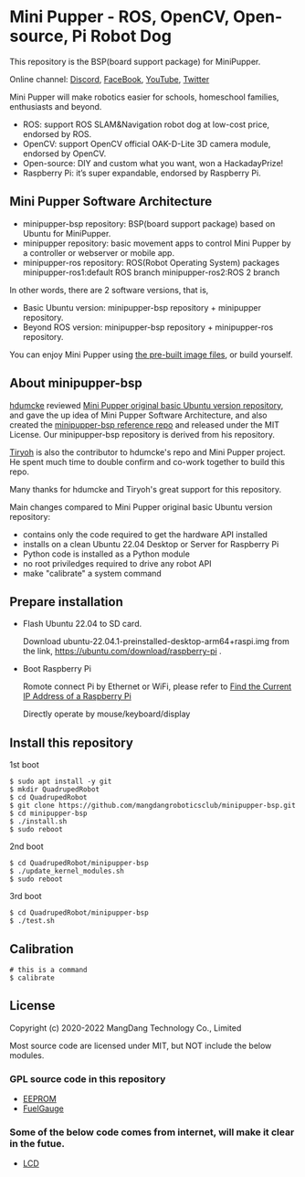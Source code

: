 # Mini Pupper - ROS, OpenCV, Open-source, Pi Robot Dog

This repository is the BSP(board support package) for MiniPupper.

Online channel: [Discord](https://discord.gg/xJdt3dHBVw), [FaceBook](https://www.facebook.com/groups/716473723088464), [YouTube](https://www.youtube.com/channel/UCqHWYGXmnoO7VWHmENje3ug/featured), [Twitter](https://twitter.com/LeggedRobot)

Mini Pupper will make robotics easier for schools, homeschool families, enthusiasts and beyond.

- ROS: support ROS SLAM&Navigation robot dog at low-cost price, endorsed by ROS.
- OpenCV: support OpenCV official OAK-D-Lite 3D camera module, endorsed by OpenCV.
- Open-source: DIY and custom what you want, won a HackadayPrize!
- Raspberry Pi: it’s super expandable, endorsed by Raspberry Pi.

## Mini Pupper Software Architecture

- minipupper-bsp repository: BSP(board support package) based on Ubuntu for MiniPupper.
- minipupper repository: basic movement apps to control Mini Pupper by a controller or webserver or mobile app.
- minipupper-ros repository: ROS(Robot Operating System) packages 
	minipupper-ros1:default ROS branch
	minipupper-ros2:ROS 2 branch

In other words, there are 2 software versions, that is,

- Basic Ubuntu version: minipupper-bsp repository + minipupper repository.
- Beyond ROS version: minipupper-bsp repository + minipupper-ros repository.

You can enjoy Mini Pupper using [the pre-built image files](https://drive.google.com/drive/folders/12FDFbZzO61Euh8pJI9oCxN-eLVm5zjyi), or build yourself.

## About minipupper-bsp

[hdumcke](https://github.com/hdumcke/minipupper_base) reviewed [Mini Pupper original basic Ubuntu version repository](https://github.com/mangdangroboticsclub/QuadrupedRobot), and gave the up idea of Mini Pupper Software Architecture, and also created the [minipupper-bsp reference repo](https://github.com/hdumcke/minipupper_base) and released under the MIT License. Our minipupper-bsp repository is derived from his repository.

[Tiryoh](https://github.com/Tiryoh) is also the contributor to hdumcke's repo and Mini Pupper project. He spent much time to double confirm and co-work together to build this repo.  

Many thanks for hdumcke and Tiryoh's great support for this repository. 

Main changes compared to Mini Pupper original basic Ubuntu version repository:

- contains only the code required to get the hardware API installed
- installs on a clean Ubuntu 22.04 Desktop or Server for Raspberry Pi
- Python code is installed as a Python module
- no root priviledges required to drive any robot API
- make "calibrate" a system command

## Prepare installation

- Flash Ubuntu 22.04 to SD card. 

	Download ubuntu-22.04.1-preinstalled-desktop-arm64+raspi.img from the link, https://ubuntu.com/download/raspberry-pi .
	
- Boot Raspberry Pi 

	Romote connect Pi by Ethernet or WiFi, please refer to [Find the Current IP Address of a Raspberry Pi](https://raspberrytips.com/find-current-ip-raspberry-pi/)
	
	Directly operate by mouse/keyboard/display
	

## Install this repository 

1st boot

```
$ sudo apt install -y git
$ mkdir QuadrupedRobot
$ cd QuadrupedRobot
$ git clone https://github.com/mangdangroboticsclub/minipupper-bsp.git
$ cd minipupper-bsp
$ ./install.sh	
$ sudo reboot
```

2nd boot

```
$ cd QuadrupedRobot/minipupper-bsp
$ ./update_kernel_modules.sh	
$ sudo reboot
```

3rd boot

```
$ cd QuadrupedRobot/minipupper-bsp
$ ./test.sh
```

## Calibration

```
# this is a command
$ calibrate 
```

## License

Copyright (c) 2020-2022 MangDang Technology Co., Limited

Most source code are licensed under MIT, but NOT include the below modules.

### GPL source code in this repository

* [EEPROM](./EEPROM)
* [FuelGauge](./FuelGauge)

### Some of the below code comes from internet, will make it clear in the futue.

* [LCD](./Python_Module/MangDang/LCD)
